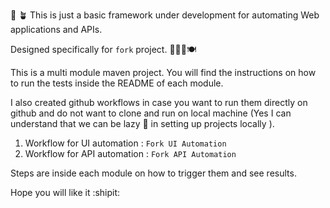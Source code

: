 :seedling: :potted_plant: This is just a basic framework under development for automating Web applications and APIs.

Designed specifically for `fork` project.  :fork_and_knife::chopsticks::spoon::plate_with_cutlery:

This is a multi module maven project.
You will find the instructions on how to run the tests inside the README of each module.

I also created github workflows in case you want to run them directly on github and do not want to clone and run on local machine (Yes I can understand that we can be lazy :bear: in setting up projects locally ).   
1. Workflow for UI automation : `Fork UI Automation`  
1. Workflow for API automation : `Fork API Automation`   

Steps are inside each module on how to trigger them and see results.

Hope you will like it  :shipit:
